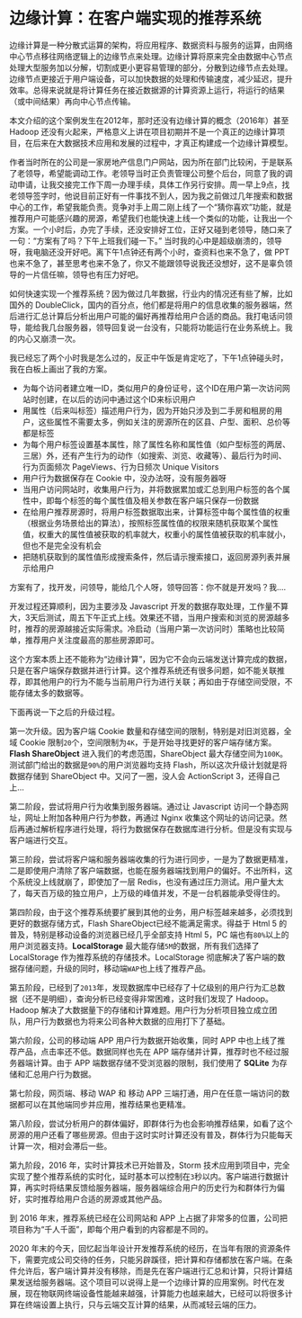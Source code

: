 # 边缘计算：在客户端实现的推荐系统

边缘计算是一种分散式运算的架构，将应用程序、数据资料与服务的运算，由网络中心节点移往网络逻辑上的边缘节点来处理。边缘计算将原来完全由数据中心节点处理大型服务加以分解，切割成更小更容易管理的部分，分散到边缘节点去处理。边缘节点更接近于用户端设备，可以加快数据的处理和传输速度，减少延迟，提升效率。总得来说就是将计算任务在接近数据源的计算资源上运行，将运行的结果（或中间结果）再向中心节点传输。

本文介绍的这个案例发生在2012年，那时还没有边缘计算的概念（2016年）甚至 Hadoop 还没有火起来，严格意义上讲在项目初期并不是一个真正的边缘计算项目，在后来在大数据技术应用和发展的过程中，才真正构建成一个边缘计算模型。

作者当时所在的公司是一家房地产信息门户网站，因为所在部门比较闲，于是联系了老领导，希望能调动工作。老领导当时正负责管理公司整个后台，同意了我的调动申请，让我交接完工作下周一办理手续，具体工作另行安排。周一早上9点，找老领导签字时，他说目前正好有一件事找不到人，因为我之前做过几年搜索和数据中心的工作，希望我能负责。竞争对手上周二刚上线了一个“猜你喜欢”功能，就是推荐用户可能感兴趣的房源，希望我们也能快速上线一个类似的功能，让我出一个方案。一个小时后，办完了手续，还没安排好工位，正好又碰到老领导，随口来了一句：“方案有了吗？下午上班我们碰一下。” 当时我的心中是超级崩溃的，领导呀，我电脑还没开好吧。离下午1点钟还有两个小时，查资料也来不急了，做 PPT 也来不急了，甚至思考也来不急了，你又不能跟领导说我还没想好，这不是辜负领导的一片信任嘛，领导也有压力好吧。

如何快速实现一个推荐系统？因为做过几年数据，行业内的情况还有些了解，比如国外的 DoubleClick，国内的百分点，他们都是将用户的信息收集的服务器端，然后进行汇总计算后分析出用户可能的偏好再推荐给用户合适的商品。我打电话问领导，能给我几台服务器，领导回复说一台没有，只能将功能运行在业务系统上。我的内心又崩溃一次。

我已经忘了两个小时我是怎么过的，反正中午饭是肯定吃了，下午1点钟碰头时，我在白板上画出了我的方案。

* 为每个访问者建立唯一ID，类似用户的身份证号，这个ID在用户第一次访问网站时创建，在以后的访问中通过这个ID来标识用户
* 用属性（后来叫标签）描述用户行为，因为开始只涉及到二手房和租房的用户，这些属性不需要太多，例如关注的房源所在的区县、户型、面积、总价等都是标签
* 为每个用户标签设置基本属性，除了属性名称和属性值（如户型标签的两居、三居）外，还有产生行为的动作（如搜索、浏览、收藏等）、最后行为时间、行为页面频次 PageViews、行为日频次 Unique Visitors
* 用户行为数据保存在 Cookie 中，没办法呀，没有服务器呀
* 当用户访问网站时，收集用户行为，并将数据累加或汇总到用户标签的各个属性中，即每个标签的每个属性值及相关参数在客户端只保存一份数据
* 在给用户推荐房源时，将用户标签数据取出来，计算标签中每个属性值的权重（根据业务场景给出的算法），按照标签属性值的权限来随机获取某个属性值，权重大的属性值被获取的机率就大，权重小的属性值被获取的机率就小，但也不是完全没有机会
* 把随机获取到的属性值形成搜索条件，然后请示搜索接口，返回房源列表并展示给用户

方案有了，找开发，问领导，能给几个人呀，领导回答：你不就是开发吗？我....

开发过程还算顺利，因为主要涉及 Javascript 开发的数据存取处理，工作量不算大，3天后测试，周五下午正式上线。效果还不错，当用户搜索和浏览的房源越多时，推荐的房源越接近实际需求。冷启动（当用户第一次访问时）策略也比较简单，推荐用户关注度最高的那些房源即可。

这个方案本质上还不能称为“边缘计算”，因为它不会向云端发送计算完成的数据，只是在客户端保存数据并进行计算。这个推荐系统还有很多问题，如不能关联推荐，即其他用户的行为不能与当前用户行为进行关联；再如由于存储空间受限，不能存储太多的数据等。

下面再说一下之后的升级过程。

第一次升级。因为客户端 Cookie 数量和存储空间的限制，特别是对旧浏览器，全域 Cookie 限制`20`个，空间限制为`4K`，于是开始寻找更好的客户端存储方案。**Flash ShareObject** 进入我们的考虑范围，ShareObject 最大存储空间为`100K`。测试部门给出的数据是`90%`的用户浏览器均支持 Flash，所以这次升级计划就是将数据存储到 ShareObject 中。又问了一圈，没人会 ActionScript 3，还得自己上...

第二阶段，尝试将用户行为收集到服务器端。通过让 Javascript 访问一个静态网址，网址上附加各种用户行为参数，再通过 Nginx 收集这个网址的访问记录。然后再通过解析程序进行处理，将行为数据保存在数据库进行分析。但是没有实现与客户端进行交互。

第三阶段，尝试将客户端和服务器端收集的行为进行同步，一是为了数据更精准，二是即使用户清除了客户端数据，也能在服务器端找到用户的偏好。不出所料，这个系统没上线就崩了，即使加了一层 Redis，也没有通过压力测试。用户量大太了，每天百万级的独立用户，上万级的峰值并发，不是一台机器能承受得住的。

第四阶段，由于这个推荐系统要扩展到其他的业务，用户标签越来越多，必须找到更好的数据存储方式，Flash ShareObject已经不能满足需求。得益于 Html 5 的普及，特别是移动设备的浏览器已经几乎全部支持 Html 5，PC 端也有`80%`以上的用户浏览器支持。**LocalStorage** 最大能存储`5M`的数据，所有我们选择了 LocalStorage 作为推荐系统的存储技术。LocalStorage 彻底解决了客户端的数据存储问题，升级的同时，移动端`WAP`也上线了推荐产品。

第五阶段，已经到了`2013`年，发现数据库中已经存了十亿级别的用户行为汇总数据（还不是明细），查询分析已经变得非常困难，这时我们发现了 Hadoop。Hadoop 解决了大数据量下的存储和计算难题。用户行为分析项目独立成立团队，用户行为数据也为将来公司各种大数据的应用打下了基础。

第六阶段，公司的移动端 APP 用户行为数据开始收集，同时 APP 中也上线了推荐产品，点击率还不低。数据同样也先在 APP 端存储并计算，推荐时也不经过服务器端计算。由于 APP 端数据存储不受浏览器的限制，我们使用了 **SQLite** 为存储和汇总用户行为数据。

第七阶段，网页端、移动 WAP 和 移动 APP 三端打通，用户在任意一端访问的数据都可以在其他端同步并应用，推荐结果也更精准。

第八阶段，尝试分析用户的群体偏好，即群体行为也会影响推荐结果，如看了这个房源的用户还看了哪些房源。但由于这时实时计算还没有普及，群体行为只能每天计算一次，相对会滞后一些。

第九阶段，2016 年，实时计算技术已开始普及，Storm 技术应用到项目中，完全实现了整个推荐系统的实时化，延时基本可以控制在`3`秒以内。客户端进行数据计算，再实时将结果反馈给服务器端，服务器端综合用户的历史行为和群体行为偏好，实时推荐给用户合适的房源或其他产品。

到 2016 年末，推荐系统已经在公司网站和 APP 上占据了非常多的位置，公司把项目称为“千人千面”，即每个用户看到的内容都是不同的。

2020 年末的今天，回忆起当年设计开发推荐系统的经历，在当年有限的资源条件下，需要完成公司交待的任务，只能另辟蹊径，把计算和存储都放在客户端。在条件允许后，客户端计算并没有移除，而是先在客户端进行汇总和计算，只将计算结果发送给服务器端。这个项目可以说得上是一个边缘计算的应用案例。时代在发展，现在物联网终端设备性能越来越强，计算能力也越来越大，已经可以将很多计算在终端设置上执行，只与云端交互计算的结果，从而减轻云端的压力。